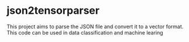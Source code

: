 # json2tensorparser

This project aims to parse the JSON file and convert it to a vector format.
This code can be used in data classification and machine learing
